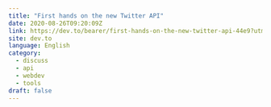 ```yaml
---
title: "First hands on the new Twitter API"
date: 2020-08-26T09:20:09Z
link: https://dev.to/bearer/first-hands-on-the-new-twitter-api-44e9?utm_medium=RSS&utm_source=news.12bit.vn
site: dev.to
language: English
category:
  - discuss
  - api
  - webdev
  - tools
draft: false
---
```

